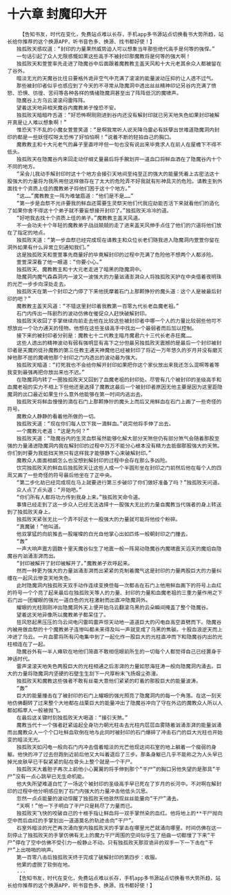# 十六章 封魔印大开
        【告知书友，时代在变化，免费站点难以长存，手机app多书源站点切换看书大势所趋，站长给你推荐的这个换源APP，听书音色多、换源、找书都好使！】
       独孤败天感叹道：“封印的力量果然威势迫人可以想象当年那些绝代高手是何等的强悍。”
       一句话引起了众人无限感慨如果这些高手不被封印那魔教将是何等的强大啊！
       独孤败天和萱萱率先走进了隐魔谷中后面跟着魔教教主盖天风和十大元老其余众人都被留在了谷外。
       暗淡无光的天魔谷比往日要格外诡异空气中充满了滚滚的能量波动压抑的让人透不过气。
       那些被封印者似乎也感应到了今天的不寻常从隐魔洞中透出丝丝精神印记另谷内充满了愤怒、恐惧、彷徨、苦闷等各种各样的情绪隐魔洞甚至出了阵阵低沉的魔啸声。
       隐魔谷上方乌云滚滚闷雷阵阵。
       望着这天地异相天魔谷内魔教弟子惶恐不安。
       独孤败天暗暗咋舌道：“好恐怖啊刚刚进到谷内还没有解封印就已另天地失色如果封印被解开真是让人难以想象啊！”
       惟恐天下不乱的小魔女萱萱笑道：“是啊我常听人说天降乌雷必有妖孽出世难道隐魔洞内封印的都是一些妖怪哎呀太恐怖了好怕怕啊！”说着不断的轻拍自己的胸口。
       魔教教主和十大元老气的鼻子里直哼哼但一句也没有说出来毕竟求人在前人在屋檐下不得不低头。
       独孤败天在隐魔谷内来回走动仔细丈量最后将手腕划开一道血口将鲜血洒在了隐魔谷内十个不同的地方。
       “呆会儿我动手解封印时这十个地方会接引天地间至纯至正的强大的能量凭着上古密法这十股强大的力量将为我所用但这样做存在了太大的危险弄不好我就有形神具灭的危险。请教主到外面找十个资质上佳的魔教弟子将他们困于这十个地方。”
       “这……”魔教教主一阵为难皱眉道：“他们是不是……”
       “第一步是血祭不光许要我的鲜血还需要生灵祭天他们代我应劫能否活下来就看他们的造化了如果你舍不得这十个弟子就不要妄想接开封印了。”独孤败天冷冷的道。
       “好吧我去找十个资质上佳的弟子。”魔教教主盖天风道。
       不一会功夫十个年轻的魔教弟子战战兢兢的走了进来盖天风伸手点住了他们的穴道将他们放在了指定的地点。
       独孤败天道：“第一步血祭已经完成现在请教主和众位长老们随我进入隐魔洞内萱萱你留在洞外如果有什么异常立刻通知我们。”
       这是独孤败天和萱萱事先商量好的毕竟解封印的过程中充满了危险他不想两个人都涉险。
       萱萱深深看了他一眼道：“你要小心。”
       独孤败天、魔教教主和十大元老走进了暗黑的隐魔洞中。
       隐魔洞内魔气森森洞内一波又一波强大的力量汹涌澎湃众人将独孤败天护在中央借着夜明珠的光芒一步步向深处走去。
       独孤败天在第一个封印之门停了下来他抚摩着石门上那颗狰狞的魔头道：这个人是被最后封印的吧？”
       魔教教主盖天风道：“不错这里封印着我教第一百零九代长老血魔老祖。”
       石门内传出一阵剧烈的波动仿佛在催促众人赶快破解封印。
       独孤败天收回了手掌继续向前走去他在比较这些被封印者中哪一个人的力量比较弱些他可不想放出一个功力通天的怪物。他想在这些圣级高手中找出一个最弱者而后加以控制。
       接下来的被封印者分别是：魔教七十二代教主暗月魔君六十三代长老赤狂魔……
       这些人透出的精神波动有弱有强明显有高下之分但最另独孤败天震撼的是最后一个封印被封印者是天魔的徒孙魔教的第三任教主通天神魔他已经被封印了将近一万年悠久的岁月并没有磨灭掉他那不屈的魔魂他那个封印之门内透出的波动最为强大。
       独孤败天暗道：“打死我也不会给你解开封印如果把你这个家伙放出来我还怎么混啊等着等我变到最强再把你放出来也不迟。”
       在隐魔洞内转了一圈独孤败天又回到了血魔老祖的封印处。尽管有几个被封印的圣级高手和血魔老祖的实力不相上下但他还是选择了魔教这最后一个被封印者原因无他主要是因为这里距隐魔洞的出口最近如果生什么意外他能够在第一时间内逃出去。
       独孤败天将鲜血慢慢的滴在石门上那颗狰狞的魔头上而后又用鲜血在石门上画了一些奇怪的符号。
       魔教众人静静的看着他所做的一切。
       独孤败天道：“现在你们每人饮下我一滴鲜血。”说完他将手伸了出去。
       一个魔教元老道：“这是为何？”
       独孤败天道：“隐魔谷内的生灵血祭虽然能够化解大部分天煞但仍有部分煞气会随着那股至强的力量涌进隐魔洞内我在解封印的过程中万万不能分心根本没有精力去抵御那股强大的天煞。你们到时要为我抵挡天煞只有这样我才能够静下心来破解封印。”
       魔教众人面面相觑怎么也没想到解封印的过程中会存在那么多凶险。
       饮完独孤败天的鲜血后独孤败天让这些人成一个半圆形坐在封印之门前然后他在每个人的四周又画了一些奇怪的符号最后他坐在了正中央。
       “第二步化劫已经完成现在马上就要进行第三步破印了你们做好准备了吗？”独孤败天问道。
       众人点了点头道：“开始吧。”
       “你们所有人都将功力传到我身上来。”独孤败天命令道。
       事情已经走到了这一步众人已经无法选择十一股强大无比的力量自魔教当代强者的身上转送到了独孤败天身上。
       独孤败天紧张无比一个弄不好这十一股强大的力量就可能将他绞个粉碎。
       “真魔破！”他叫道。
       他双掌猛的向前推去一股璀璨的白光自他掌心出如匹练一般朝封印之门撞去。
       “轰”
       一声大响声震方圆数十里天魔谷似生了地震一般一阵晃动隐魔谷内魔啸震天滔天的魔焰自隐魔谷内汹涌澎湃而出。
       “封印被解开了封印被解开了。”魔教弟子欢呼起来。
       然而一种更为强大的力量汹涌澎湃而出紧紧的克制着魔气这是封印的力量两股巨大的力量纠缠在一起风云惨变天地失色。
       此时隐魔洞内独孤败天双手动作连续变换但每一次都击在石门上他用鲜血画下的符号上血红的符号一个个亮了起来最后在独孤败天等人的力量、封印的力量和血魔老祖的三重力量作用之下石门出一团耀眼的强光一道白色的光柱激射而出直冲隐魔洞外。
       耀眼的光柱刚刚冲出隐魔洞外天上便开始乌云翻滚乌黑的云朵瞬间掩盖了整个隐魔谷。
       望着这天地异像所以魔教弟子都呆住了。
       狂风怒起黑压压的乌云间电闪雷鸣雷声惊天动地一道道巨大的闪电自高空直劈而下。隐魔谷内被用做血祭的十个魔教弟子连惨叫都未来得及叫一声就变成了乌黑的焦碳。十股血浪逆天而上冲进了乌云。一片血雾将所有闪电集中到了一起化作一股巨大的光柱直冲而下和隐魔谷内出的光柱相连在了一起。
       隐魔谷外有一半人瘫软在地他们简直不敢相信眼前所生的一切每个人都觉得自己已经置身于神话时代。
       雷声滚滚天地失色两股巨大的光柱相通之后澎湃的力量如怒海狂涛一般向隐魔洞内涌去。巨大的力量将隐魔洞内坚硬的石壁生生刮下一尺厚粉末飞扬烟尘弥漫。
       独孤败天和魔教这些强者不敢有丝毫大意他们紧紧的盯着的那股巨大的能量波涛。
       “轰”
       巨大的能量撞击在了被封印的石门上耀眼的强光照亮了隐魔洞内的每一个角落。在这一刻天地仿佛翻转了过来整个大地都在战栗巨大的能量冲出了隐魔谷冲向了守在外边的魔教众人所以人都如稻草人一般被抛飞。
       在最后这关键时刻独孤败天大喝道：“接引天煞。”
       魔教当代十一个强者赶紧运起全身功力朝光柱击去光柱内层层血雾随着汹涌澎湃的能量汹涌而出魔教众人一个个口吐鲜血软倒在地与此同时被封印的石门爆碎了冲击石门的巨大光柱也开始变的暗淡无光。
       独孤败天如闪电一般向石门内冲去借着暗淡的光芒他现这间石室的地上躺着一个瘦弱的身躯。他快的冲了过去但跑到近前后他又大叫着退后了三步。那条身躯已几乎不能称之为人头早已掉光皮肤早已干裂紧紧的贴在骨头上整个就是一个干尸。
       独孤败天大着胆子再次上前他小心翼翼的将手伸到那个“干尸”的胸口另他失望的是那具“干尸”没有一点心跳早已无生命机能。
       他大失所望难道白忙了一场这个被封印的圣级高手早已死在了岁月的长河中。不对啊在解封印的过程中他分明感应到了石门内强大的力量冲击他低头沉思。
       忽然一点点能量的波动惊醒了独孤败天他骇然现丝丝能量向“干尸”涌去。
       “天啊！”他一下子明白了干尸只是耗尽了力量而已。
       独孤败天飞快的咬破自己的十根手指让鲜血将一双手掌然染的血红。他将地上的**干尸抛向空中而后血红的手掌划出一道道莫名的轨迹击向“干尸”。
       石室外暗淡的光芒再次涌向室内独孤败天的手掌击在哪里光芒就涌向哪里。时间仿佛在这一刻停止了独孤败天的手掌仿佛有无上的魔力干尸周围的空间似乎生了扭曲一切都慢了下来“干尸”停在了空中仿佛不受引力一般静止不动。只有独孤败天那双诡异的双手一下一下击在“干尸”上出啪啪的响声。
       第一百零八击后独孤败天终于完成了破解封印的第四步：收服。
       他累的虚脱了软倒在地。
       ...
       【告知书友，时代在变化，免费站点难以长存，手机app多书源站点切换看书大势所趋，站长给你推荐的这个换源APP，听书音色多、换源、找书都好使！】